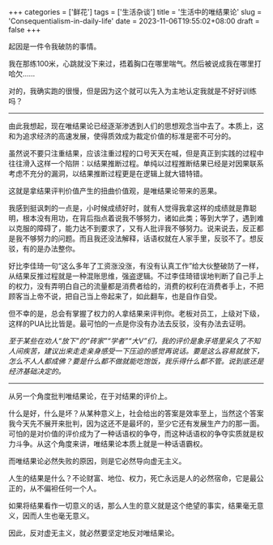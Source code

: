 ﻿+++
categories = ['鲜花']
tags = ['生活杂谈']
title = '生活中的唯结果论'
slug = 'Consequentialism-in-daily-life'
date = 2023-11-06T19:55:02+08:00
draft = false
+++

起因是一件令我破防的事情。

我在那练100米，心跳就没下来过，捂着胸口在哪里喘气。然后被说成我在哪里打哈欠……

对的，我确实跑的很慢，但是因为这个就可以先入为主地认定我就是不好好训练吗？
___

由此我想起，现在唯结果论已经逐渐渗透到人们的思想观念当中去了。本质上，这和为追求经济的高速发展，使得质效成为裁定价值的标准是密不可分的。

虽然说不要只注重结果，应该注重过程的口号天天在喊，但是真正到实践的过程中往往滑入这样一个陷阱：以结果推断过程。单纯以过程推断结果已经是对因果联系考虑不充分的漏洞，以结果推断过程更是在逻辑上就大错特错。

这就是拿结果评判价值产生的扭曲价值观，是唯结果论带来的恶果。

我感到挺讽刺的一点是，小时候成绩好时，就有人觉得我拿这样的成绩就是靠聪明，根本没有用功，在背后指点着说我不够努力，诸如此类；等到大学了，遇到难以克服的障碍了，能力达不到要求了，又有人批评我不够努力。说来说去，反正都是我不够努力的问题。而且我还没法解释，话语权就在人家手里，反驳不了。想反驳，有的是办法整你。

好比李佳琦一句“这么多年了工资涨没涨，有没有认真工作”给大伙整破防了一样，从结果反推过程就是一种混账思维，强盗逻辑。不过李佳琦错误地判断了自己手上的权力，没有弄明白自己的流量都是消费者给的，消费的权利在消费者手上，不把顾客当上帝不说，把自己当上帝起来了，如此翻车，也是自作自受。

但不幸的是，总会有掌握了权力的人拿结果来评判你。老板对员工，上级对下级，这样的PUA比比皆是。最可怕的一点是你没有办法去反驳，没有办法去证明。

*至于某些在劝人“放下”的“砖家”“学者”“大V”们，我的评价是象牙塔里呆久了不知人间疾苦，建议出来走走亲身感受一下压迫的感觉再说话。要是这么容易就放下，怎么不人人都成佛？要是什么都不做就能吃饱饭，我乐得什么都不管。说到底还是经济基础决定的。*

___

从另一个角度批判唯结果论，在于对结果的评价上。

什么是好，什么是坏？从某种意义上，社会给出的答案是效率至上，当然这个答案我今天先不展开来批判，因为这还不是最坏的，至少它还有发展生产力的那一面。可怕的是对价值的评价成为了一种话语权的争夺，而这种话语权的争夺实质就是权力斗争。从这个角度来讲，唯结果论本质上就是一种话语霸权。

而唯结果论必然失败的原因，则是它必然导向虚无主义。

人生的结果是什么？不论财富、地位、权力，死亡永远是人的必然宿命，它是最公正的，从不偏袒任何一个人。

如果将结果看作一切意义的话，那么人生的意义就是这个绝望的事实，结果毫无意义，因而人生也毫无意义。

因此，反对虚无主义，就必然要坚定地反对唯结果论。

